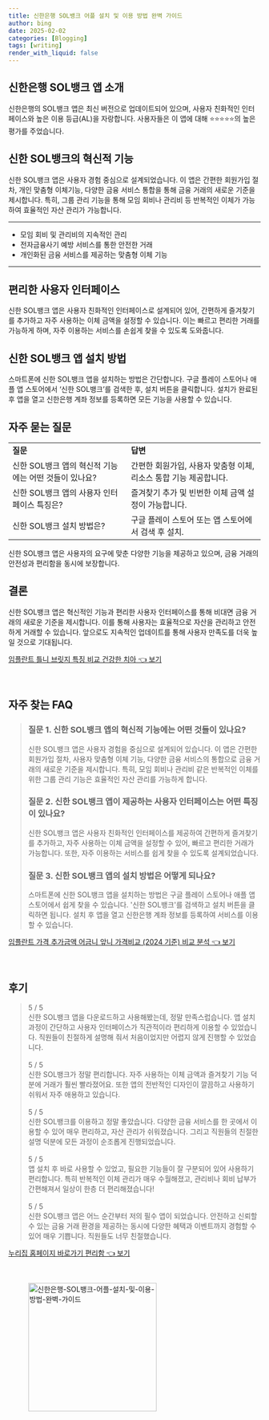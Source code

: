 ```yaml
---
title: 신한은행 SOL뱅크 어플 설치 및 이용 방법 완벽 가이드
author: bing
date: 2025-02-02
categories: [Blogging]
tags: [writing]
render_with_liquid: false
---
```



<h2 id='신한은행_APP소개'>신한은행 SOL뱅크 앱 소개</h2>

<p>신한은행의 SOL뱅크 앱은 최신 버전으로 업데이트되어 있으며, 사용자 친화적인 인터페이스와 높은 이용 등급(AL)을 자랑합니다. 사용자들은 이 앱에 대해 ⭐⭐⭐⭐⭐의 높은 평가를 주었습니다. </p>

<h2 id='혁신적기능'>신한 SOL뱅크의 혁신적 기능</h2>

<p>신한 SOL뱅크 앱은 사용자 경험 중심으로 설계되었습니다. 이 앱은 간편한 회원가입 절차, 개인 맞춤형 이체기능, 다양한 금융 서비스 통합을 통해 금융 거래의 새로운 기준을 제시합니다. 특히, 그룹 관리 기능을 통해 모임 회비나 관리비 등 반복적인 이체가 가능하여 효율적인 자산 관리가 가능합니다.</p>

<hr />

<ul>
    <li>모임 회비 및 관리비의 지속적인 관리</li>
    <li>전자금융사기 예방 서비스를 통한 안전한 거래</li>
    <li>개인화된 금융 서비스를 제공하는 맞춤형 이체 기능</li>
</ul>

<hr />

<h2 id='사용자인터페이스'>편리한 사용자 인터페이스</h2>

<p>신한 SOL뱅크 앱은 사용자 친화적인 인터페이스로 설계되어 있어, 간편하게 즐겨찾기를 추가하고 자주 사용하는 이체 금액을 설정할 수 있습니다. 이는 빠르고 편리한 거래를 가능하게 하며, 자주 이용하는 서비스를 손쉽게 찾을 수 있도록 도와줍니다.</p>

<h2 id='설치방법'>신한 SOL뱅크 앱 설치 방법</h2>

<p>스마트폰에 신한 SOL뱅크 앱을 설치하는 방법은 간단합니다. 구글 플레이 스토어나 애플 앱 스토어에서 ‘신한 SOL뱅크’를 검색한 후, 설치 버튼을 클릭합니다. 설치가 완료된 후 앱을 열고 신한은행 계좌 정보를 등록하면 모든 기능을 사용할 수 있습니다.</p>

<h2 id='자주묻는질문'>자주 묻는 질문</h2>

<table>
    <tr>
        <td><b>질문</b></td>
        <td><b>답변</b></td>
    </tr>
    <tr>
        <td>신한 SOL뱅크 앱의 혁신적 기능에는 어떤 것들이 있나요?</td>
        <td>간편한 회원가입, 사용자 맞춤형 이체, 리소스 통합 기능 제공합니다.</td>
    </tr>
    <tr>
        <td>신한 SOL뱅크 앱의 사용자 인터페이스 특징은?</td>
        <td>즐겨찾기 추가 및 빈번한 이체 금액 설정이 가능합니다.</td>
    </tr>
    <tr>
        <td>신한 SOL뱅크 설치 방법은?</td>
        <td>구글 플레이 스토어 또는 앱 스토어에서 검색 후 설치.</td>
    </tr>
</table>

<p>신한 SOL뱅크 앱은 사용자의 요구에 맞춘 다양한 기능을 제공하고 있으며, 금융 거래의 안전성과 편리함을 동시에 보장합니다.</p>

<h2 id='결론'>결론</h2>

<p>신한 SOL뱅크 앱은 혁신적인 기능과 편리한 사용자 인터페이스를 통해 비대면 금융 거래의 새로운 기준을 제시합니다. 이를 통해 사용자는 효율적으로 자산을 관리하고 안전하게 거래할 수 있습니다. 앞으로도 지속적인 업데이트를 통해 사용자 만족도를 더욱 높일 것으로 기대됩니다.</p>


<p><a class="click-button" title="임플란트 틀니 브릿지 특징 비교 건강한 치아" href="https://24nara.github.io/posts/%EC%9E%84%ED%94%8C%EB%9E%80%ED%8A%B8-%ED%8B%80%EB%8B%88-%EB%B8%8C%EB%A6%BF%EC%A7%80-%ED%8A%B9%EC%A7%95-%EB%B9%84%EA%B5%90-%EA%B1%B4%EA%B0%95%ED%95%9C-%EC%B9%98%EC%95%84/" rel="dofollow">임플란트 틀니 브릿지 특징 비교 건강한 치아 👈 보기</a></p><br>
<h2 id='자주_찾는_FAQ'>자주 찾는 FAQ</h2>
<div itemscope="" itemtype="https://schema.org/FAQPage"> 
<blockquote> 
<div itemscope="" itemprop="mainEntity" itemtype="https://schema.org/Question"> 
<h3 itemprop="name">질문 1. 신한 SOL뱅크 앱의 혁신적 기능에는 어떤 것들이 있나요?</h3> 
<div itemscope="" itemprop="acceptedAnswer" itemtype="https://schema.org/Answer"> 
<span itemprop="text"> 
<p>신한 SOL뱅크 앱은 사용자 경험을 중심으로 설계되어 있습니다. 이 앱은 간편한 회원가입 절차, 사용자 맞춤형 이체 기능, 다양한 금융 서비스의 통합으로 금융 거래의 새로운 기준을 제시합니다. 특히, 모임 회비나 관리비 같은 반복적인 이체를 위한 그룹 관리 기능은 효율적인 자산 관리를 가능하게 합니다.</p> 
</span> 
</div> 
</div> 

<div itemscope="" itemprop="mainEntity" itemtype="https://schema.org/Question"> 
<h3 itemprop="name">질문 2. 신한 SOL뱅크 앱이 제공하는 사용자 인터페이스는 어떤 특징이 있나요?</h3> 
<div itemscope="" itemprop="acceptedAnswer" itemtype="https://schema.org/Answer"> 
<span itemprop="text"> 
<p>신한 SOL뱅크 앱은 사용자 친화적인 인터페이스를 제공하여 간편하게 즐겨찾기를 추가하고, 자주 사용하는 이체 금액을 설정할 수 있어, 빠르고 편리한 거래가 가능합니다. 또한, 자주 이용하는 서비스를 쉽게 찾을 수 있도록 설계되었습니다.</p> 
</span> 
</div> 
</div> 

<div itemscope="" itemprop="mainEntity" itemtype="https://schema.org/Question"> 
<h3 itemprop="name">질문 3. 신한 SOL뱅크 앱의 설치 방법은 어떻게 되나요?</h3> 
<div itemscope="" itemprop="acceptedAnswer" itemtype="https://schema.org/Answer"> 
<span itemprop="text"> 
<p>스마트폰에 신한 SOL뱅크 앱을 설치하는 방법은 구글 플레이 스토어나 애플 앱 스토어에서 쉽게 찾을 수 있습니다. '신한 SOL뱅크'를 검색하고 설치 버튼을 클릭하면 됩니다. 설치 후 앱을 열고 신한은행 계좌 정보를 등록하여 서비스를 이용할 수 있습니다.</p> 
</span> 
</div> 
</div> 

</blockquote> 
</div>
<p><a class="click-button" title="임플란트 가격 추가금액 어금니 앞니 가격비교 (2024 기준) 비교 분석" href="https://24nara.github.io/posts/%EC%9E%84%ED%94%8C%EB%9E%80%ED%8A%B8-%EA%B0%80%EA%B2%A9-%EC%B6%94%EA%B0%80%EA%B8%88%EC%95%A1-%EC%96%B4%EA%B8%88%EB%8B%88-%EC%95%9E%EB%8B%88-%EA%B0%80%EA%B2%A9%EB%B9%84%EA%B5%90-(2024-%EA%B8%B0%EC%A4%80)-%EB%B9%84%EA%B5%90-%EB%B6%84%EC%84%9D/" rel="dofollow">임플란트 가격 추가금액 어금니 앞니 가격비교 (2024 기준) 비교 분석 👈 보기</a></p><br>
<h2 id='후기'>후기</h2>
<div itemscope itemtype="https://schema.org/Product">
  <blockquote>
  <div itemprop="review" itemscope itemtype="https://schema.org/Review">
      <div itemprop="reviewRating" itemscope itemtype="https://schema.org/Rating"> <span itemprop="ratingValue">5</span> / <span itemprop="bestRating">5</span> </div>
      <span itemprop="reviewBody">신한 SOL뱅크 앱을 다운로드하고 사용해봤는데, 정말 만족스럽습니다. 앱 설치 과정이 간단하고 사용자 인터페이스가 직관적이라 편리하게 이용할 수 있었습니다. 직원들이 친절하게 설명해 줘서 처음이었지만 어렵지 않게 진행할 수 있었습니다.</span>
  </div>
  <br>
  <div itemprop="review" itemscope itemtype="https://schema.org/Review">
      <div itemprop="reviewRating" itemscope itemtype="https://schema.org/Rating"> <span itemprop="ratingValue">5</span> / <span itemprop="bestRating">5</span> </div>
      <span itemprop="reviewBody">신한 SOL뱅크가 정말 편리합니다. 자주 사용하는 이체 금액과 즐겨찾기 기능 덕분에 거래가 훨씬 빨라졌어요. 또한 앱의 전반적인 디자인이 깔끔하고 사용하기 쉬워서 자주 애용하고 있습니다.</span>
  </div>
  <br>
  <div itemprop="review" itemscope itemtype="https://schema.org/Review">
      <div itemprop="reviewRating" itemscope itemtype="https://schema.org/Rating"> <span itemprop="ratingValue">5</span> / <span itemprop="bestRating">5</span> </div>
      <span itemprop="reviewBody">신한 SOL뱅크를 이용하고 정말 좋았습니다. 다양한 금융 서비스를 한 곳에서 이용할 수 있어 매우 편리하고, 자산 관리가 쉬워졌습니다. 그리고 직원들의 친절한 설명 덕분에 모든 과정이 순조롭게 진행되었습니다.</span>
  </div>
  <br>
  <div itemprop="review" itemscope itemtype="https://schema.org/Review">
      <div itemprop="reviewRating" itemscope itemtype="https://schema.org/Rating"> <span itemprop="ratingValue">5</span> / <span itemprop="bestRating">5</span> </div>
      <span itemprop="reviewBody">앱 설치 후 바로 사용할 수 있었고, 필요한 기능들이 잘 구분되어 있어 사용하기 편리합니다. 특히 반복적인 이체 관리가 매우 수월해졌고, 관리비나 회비 납부가 간편해져서 일상이 한층 더 편리해졌습니다!</span>
  </div>
  <br>
  <div itemprop="review" itemscope itemtype="https://schema.org/Review">
      <div itemprop="reviewRating" itemscope itemtype="https://schema.org/Rating"> <span itemprop="ratingValue">5</span> / <span itemprop="bestRating">5</span> </div>
      <span itemprop="reviewBody">신한 SOL뱅크 앱은 어느 순간부터 저의 필수 앱이 되었습니다. 안전하고 신뢰할 수 있는 금융 거래 환경을 제공하는 동시에 다양한 혜택과 이벤트까지 경험할 수 있어 매우 기쁩니다. 직원들도 너무 친절했습니다.</span>
  </div>
  </blockquote>
</div>
<p><a class="click-button" title="누리집 홈페이지 바로가기 편리함" href="https://24nara.github.io/posts/%EB%88%84%EB%A6%AC%EC%A7%91-%ED%99%88%ED%8E%98%EC%9D%B4%EC%A7%80-%EB%B0%94%EB%A1%9C%EA%B0%80%EA%B8%B0-%ED%8E%B8%EB%A6%AC%ED%95%A8/" rel="dofollow">누리집 홈페이지 바로가기 편리함 👈 보기</a></p><br>
<figure class="image"><img src="https://24nara.github.io/assets/img/thumbnail/신한은행-SOL뱅크-어플-설치-및-이용-방법-완벽-가이드.webp" alt="신한은행-SOL뱅크-어플-설치-및-이용-방법-완벽-가이드" width="256" height="256"></figure>